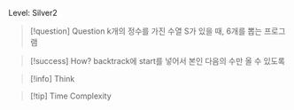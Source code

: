 Level: Silver2

> [!question] Question
> k개의 정수를 가진 수열 S가 있을 때, 6개를 뽑는 프로그램

> [!success] How?
> backtrack에 start를 넣어서 본인 다음의 수만 올 수 있도록

> [!info] Think

> [!tip] Time Complexity

